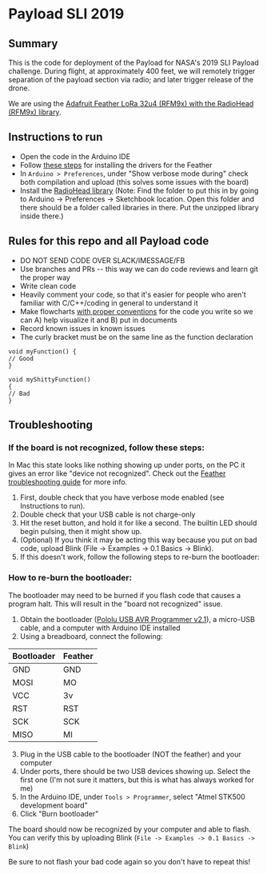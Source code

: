 # Payload SLI 2019

## Summary
This is the code for deployment of the Payload for NASA's 2019 SLI Payload challenge. During flight, at approximately 400 feet, we will remotely trigger separation of the payload section via radio; and later trigger release of the drone. 

We are using the [Adafruit Feather LoRa 32u4 (RFM9x) with the RadioHead (RFM9x) library](https://learn.adafruit.com/adafruit-feather-32u4-radio-with-lora-radio-module/using-the-rfm-9x-radio). 

## Instructions to run
* Open the code in the Arduino IDE
* Follow [these steps](https://learn.adafruit.com/adafruit-feather-32u4-radio-with-lora-radio-module/setup) for installing the drivers for the Feather
* In `Arduino > Preferences`, under "Show verbose mode during" check both compilation and upload (this solves some issues with the board)
* Install the [RadioHead library](https://learn.adafruit.com/adafruit-feather-32u4-radio-with-lora-radio-module/using-the-rfm-9x-radio) (Note: Find the folder to put this in by going to Arduino -> Preferences -> Sketchbook location. Open this folder and there should be a folder called libraries in there. Put the unzipped library inside there.)


## Rules for this repo and all Payload code
* DO NOT SEND CODE OVER SLACK/IMESSAGE/FB
* Use branches and PRs -- this way we can do code reviews and learn git the proper way
* Write clean code
* Heavily comment your code, so that it's easier for people who aren't familiar with C/C++/coding in general to understand it
* Make flowcharts [with proper conventions](https://en.wikibooks.org/wiki/Programming_Fundamentals/Flowcharts) for the code you write so we can A) help visualize it and B) put in documents
* Record known issues in known issues
* The curly bracket must be on the same line as the function declaration

```
void myFunction() {
// Good
} 

void myShittyFunction() 
{
// Bad
}
```

## Troubleshooting 
### If the board is not recognized, follow these steps:
In Mac this state looks like nothing showing up under ports, on the PC it gives an error like "device not recognized". Check out the [Feather troubleshooting guide](https://learn.adafruit.com/adafruit-feather-32u4-radio-with-lora-radio-module/faq) for more info. 

1. First, double check that you have verbose mode enabled (see Instructions to run). 
2. Double check that your USB cable is not charge-only
2. Hit the reset button, and hold it for like a second. The builtin LED should begin pulsing, then it might show up.
3. (Optional) If you think it may be acting this way because you put on bad code, upload Blink (File -> Examples -> 0.1 Basics -> Blink).
3. If this doesn't work, follow the following steps to re-burn the bootloader:

### How to re-burn the bootloader:
The bootloader may need to be burned if you flash code that causes a program halt. This will result in the "board not recognized" issue. 

1. Obtain the bootloader ([Pololu USB AVR Programmer v2.1](https://www.pololu.com/docs/0J67/3)), a micro-USB cable, and a computer with Arduino IDE installed
2. Using a breadboard, connect the following: 


| Bootloader | Feather |
|------------|---------|
| GND        | GND     |
| MOSI       | MO      |
| VCC        | 3v      |
| RST        | RST     |
| SCK        | SCK     |
| MISO       | MI      |

3. Plug in the USB cable to the bootloader (NOT the feather) and your computer
4. Under ports, there should be two USB devices showing up. Select the first one (I'm not sure it matters, but this is what has always worked for me)
4. In the Arduino IDE, under `Tools > Programmer`, select "Atmel STK500 development board"
5. Click "Burn bootloader"

The board should now be recognized by your computer and able to flash. You can verify this by uploading Blink (`File -> Examples -> 0.1 Basics -> Blink`)

Be sure to not flash your bad code again so you don't have to repeat this!


